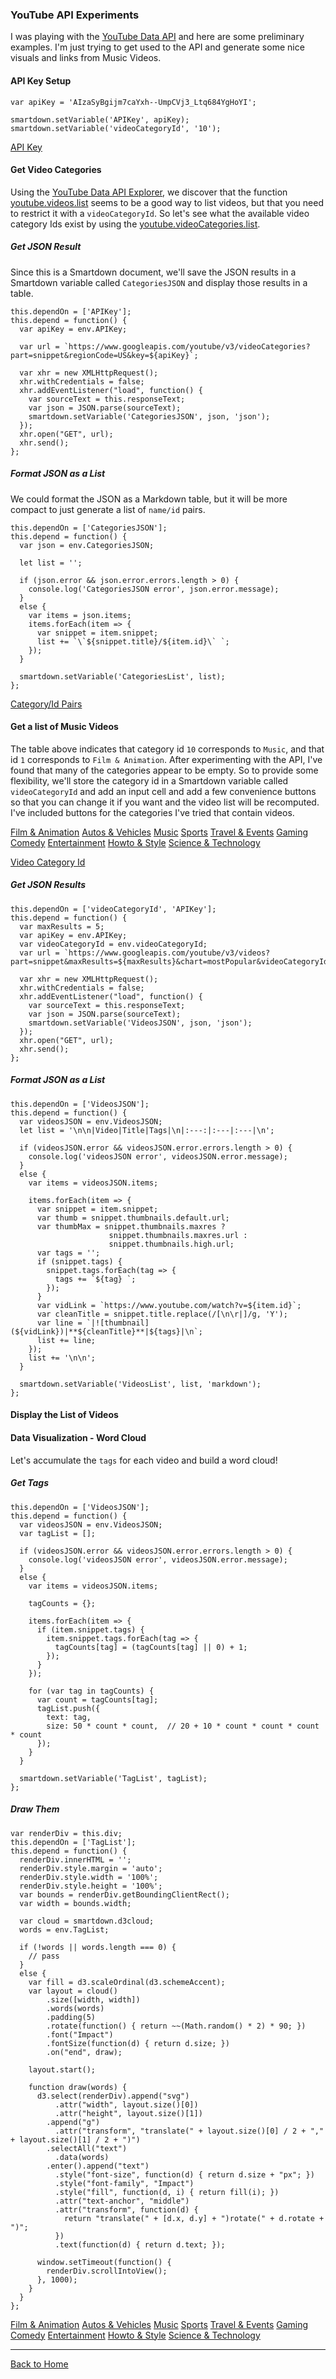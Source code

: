 ### YouTube API Experiments

I was playing with the [YouTube Data API](https://developers.google.com/youtube/v3/) and here are some preliminary examples. I'm just trying to get used to the API and generate some nice visuals and links from Music Videos.

#### API Key Setup

```javascript/autoplay/playable
var apiKey = 'AIzaSyBgijm7caYxh--UmpCVj3_Ltq684YgHoYI';

smartdown.setVariable('APIKey', apiKey);
smartdown.setVariable('videoCategoryId', '10');

```

[API Key](:?APIKey)

#### Get Video Categories

Using the [YouTube Data API Explorer](https://developers.google.com/apis-explorer/?hl=en_US#p/youtube/v3/), we discover that the function [youtube.videos.list](https://developers.google.com/apis-explorer/?hl=en_US#p/youtube/v3/youtube.videos.list) seems to be a good way to list videos, but that you need to restrict it with a `videoCategoryId`. So let's see what the available video category Ids exist by using the [youtube.videoCategories.list](https://developers.google.com/apis-explorer/?hl=en_US#p/youtube/v3/youtube.videoCategories.list).

##### Get JSON Result

Since this is a Smartdown document, we'll save the JSON results in a Smartdown variable called `CategoriesJSON` and display those results in a table.

```javascript/autoplay/playable
this.dependOn = ['APIKey'];
this.depend = function() {
  var apiKey = env.APIKey;

  var url = `https://www.googleapis.com/youtube/v3/videoCategories?part=snippet&regionCode=US&key=${apiKey}`;

  var xhr = new XMLHttpRequest();
  xhr.withCredentials = false;
  xhr.addEventListener("load", function() {
    var sourceText = this.responseText;
    var json = JSON.parse(sourceText);
    smartdown.setVariable('CategoriesJSON', json, 'json');
  });
  xhr.open("GET", url);
  xhr.send();
};

```

[](:!CategoriesJSON)

##### Format JSON as a List

We could format the JSON as a Markdown table, but it will be more compact to just generate a list of `name/id` pairs.

```javascript/playable/autoplay
this.dependOn = ['CategoriesJSON'];
this.depend = function() {
  var json = env.CategoriesJSON;

  let list = '';

  if (json.error && json.error.errors.length > 0) {
    console.log('CategoriesJSON error', json.error.message);
  }
  else {
    var items = json.items;
    items.forEach(item => {
      var snippet = item.snippet;
      list += `\`${snippet.title}/${item.id}\` `;
    });
  }

  smartdown.setVariable('CategoriesList', list);
};

```

[Category/Id Pairs](:!CategoriesList|markdown)


#### Get a list of Music Videos

The table above indicates that category id `10` corresponds to `Music`, and that id `1` corresponds to `Film & Animation`. After experimenting with the API, I've found that many of the categories appear to be empty. So to provide some flexibility, we'll store the category id in a Smartdown variable called `videoCategoryId` and add an input cell and add a few convenience buttons so that you can change it if you want and the video list will be recomputed. I've included buttons for the categories I've tried that contain videos.

[Film & Animation](:=videoCategoryId=1) [Autos & Vehicles](:=videoCategoryId=2) [Music](:=videoCategoryId=10) [Sports](:=videoCategoryId=17) [Travel & Events](:=videoCategoryId=19) [Gaming](:=videoCategoryId=20) [Comedy](:=videoCategoryId=23) [Entertainment](:=videoCategoryId=24) [Howto & Style](:=videoCategoryId=26) [Science & Technology](:=videoCategoryId=28)

[Video Category Id](:?videoCategoryId)


##### Get JSON Results

```javascript/playable/autoplay
this.dependOn = ['videoCategoryId', 'APIKey'];
this.depend = function() {
  var maxResults = 5;
  var apiKey = env.APIKey;
  var videoCategoryId = env.videoCategoryId;
  var url = `https://www.googleapis.com/youtube/v3/videos?part=snippet&maxResults=${maxResults}&chart=mostPopular&videoCategoryId=${videoCategoryId}&key=${apiKey}`;

  var xhr = new XMLHttpRequest();
  xhr.withCredentials = false;
  xhr.addEventListener("load", function() {
    var sourceText = this.responseText;
    var json = JSON.parse(sourceText);
    smartdown.setVariable('VideosJSON', json, 'json');
  });
  xhr.open("GET", url);
  xhr.send();
};
```

[](:!VideosJSON)

##### Format JSON as a List

```javascript/playable/autoplay
this.dependOn = ['VideosJSON'];
this.depend = function() {
  var videosJSON = env.VideosJSON;
  let list = '\n\n|Video|Title|Tags|\n|:---:|:---|:---|\n';

  if (videosJSON.error && videosJSON.error.errors.length > 0) {
    console.log('videosJSON error', videosJSON.error.message);
  }
  else {
    var items = videosJSON.items;

    items.forEach(item => {
      var snippet = item.snippet;
      var thumb = snippet.thumbnails.default.url;
      var thumbMax = snippet.thumbnails.maxres ?
                      snippet.thumbnails.maxres.url :
                      snippet.thumbnails.high.url;
      var tags = '';
      if (snippet.tags) {
        snippet.tags.forEach(tag => {
          tags += `${tag} `;
        });
      }
      var vidLink = `https://www.youtube.com/watch?v=${item.id}`;
      var cleanTitle = snippet.title.replace(/[\n\r|]/g, 'Y');
      var line = `|![thumbnail](${vidLink})|**${cleanTitle}**|${tags}|\n`;
      list += line;
    });
    list += '\n\n';
  }

  smartdown.setVariable('VideosList', list, 'markdown');
};
```

#### Display the List of Videos

[](:!VideosList|markdown)


#### Data Visualization - Word Cloud

Let's accumulate the `tags` for each video and build a word cloud!

##### Get Tags

```javascript/playable/autoplay
this.dependOn = ['VideosJSON'];
this.depend = function() {
  var videosJSON = env.VideosJSON;
  var tagList = [];

  if (videosJSON.error && videosJSON.error.errors.length > 0) {
    console.log('videosJSON error', videosJSON.error.message);
  }
  else {
    var items = videosJSON.items;

    tagCounts = {};

    items.forEach(item => {
      if (item.snippet.tags) {
        item.snippet.tags.forEach(tag => {
          tagCounts[tag] = (tagCounts[tag] || 0) + 1;
        });
      }
    });

    for (var tag in tagCounts) {
      var count = tagCounts[tag];
      tagList.push({
        text: tag,
        size: 50 * count * count,  // 20 + 10 * count * count * count * count
      });
    }
  }

  smartdown.setVariable('TagList', tagList);
};

```

[](:!TagList|json)


##### Draw Them

```d3/playable/autoplay
var renderDiv = this.div;
this.dependOn = ['TagList'];
this.depend = function() {
  renderDiv.innerHTML = '';
  renderDiv.style.margin = 'auto';
  renderDiv.style.width = '100%';
  renderDiv.style.height = '100%';
  var bounds = renderDiv.getBoundingClientRect();
  var width = bounds.width;

  var cloud = smartdown.d3cloud;
  words = env.TagList;

  if (!words || words.length === 0) {
    // pass
  }
  else {
    var fill = d3.scaleOrdinal(d3.schemeAccent);
    var layout = cloud()
        .size([width, width])
        .words(words)
        .padding(5)
        .rotate(function() { return ~~(Math.random() * 2) * 90; })
        .font("Impact")
        .fontSize(function(d) { return d.size; })
        .on("end", draw);

    layout.start();

    function draw(words) {
      d3.select(renderDiv).append("svg")
          .attr("width", layout.size()[0])
          .attr("height", layout.size()[1])
        .append("g")
          .attr("transform", "translate(" + layout.size()[0] / 2 + "," + layout.size()[1] / 2 + ")")
        .selectAll("text")
          .data(words)
        .enter().append("text")
          .style("font-size", function(d) { return d.size + "px"; })
          .style("font-family", "Impact")
          .style("fill", function(d, i) { return fill(i); })
          .attr("text-anchor", "middle")
          .attr("transform", function(d) {
            return "translate(" + [d.x, d.y] + ")rotate(" + d.rotate + ")";
          })
          .text(function(d) { return d.text; });

      window.setTimeout(function() {
        renderDiv.scrollIntoView();
      }, 1000);
    }
  }
};

```


[Film & Animation](:=videoCategoryId=1) [Autos & Vehicles](:=videoCategoryId=2) [Music](:=videoCategoryId=10) [Sports](:=videoCategoryId=17) [Travel & Events](:=videoCategoryId=19) [Gaming](:=videoCategoryId=20) [Comedy](:=videoCategoryId=23) [Entertainment](:=videoCategoryId=24) [Howto & Style](:=videoCategoryId=26) [Science & Technology](:=videoCategoryId=28)


---

[Back to Home](:@Home)


